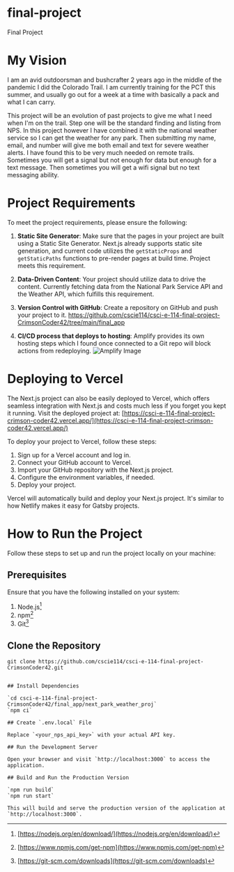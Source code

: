 # final-project

Final Project

# My Vision

I am an avid outdoorsman and bushcrafter 2 years ago in the middle of the pandemic I did the Colorado Trail. I am currently training for the PCT this summer, and usually go out for a week at a time with basically a pack and what I can carry.

This project will be an evolution of past projects to give me what I need when I'm on the trail. Step one will be the standard finding and listing from NPS. In this project however I have combined it with the national weather service so I can get the weather for any park. Then submitting my name, email, and number will give me both email and text for severe weather alerts. I have found this to be very much needed on remote trails. Sometimes you will get a signal but not enough for data but enough for a text message. Then sometimes you will get a wifi signal but no text messaging ability.

# Project Requirements

To meet the project requirements, please ensure the following:

1. **Static Site Generator**: Make sure that the pages in your project are built using a Static Site Generator. Next.js already supports static site generation, and current code utilizes the `getStaticProps` and `getStaticPaths` functions to pre-render pages at build time. Project meets this requirement.

2. **Data-Driven Content**: Your project should utilize data to drive the content. Currently fetching data from the National Park Service API and the Weather API, which fulfills this requirement.

3. **Version Control with GitHub**: Create a repository on GitHub and push your project to it. https://github.com/cscie114/csci-e-114-final-project-CrimsonCoder42/tree/main/final_app

4. **CI/CD process that deploys to hosting**: Amplify provides its own hosting steps which I found once connected to a Git repo will block actions from redeploying.
   ![Amplify Image](AmplifyDeploy.png)

# Deploying to Vercel

The Next.js project can also be easily deployed to Vercel, which offers seamless integration with Next.js and costs much less if you forget you kept it running. Visit the deployed project at: [https://csci-e-114-final-project-crimson-coder42.vercel.app/](https://csci-e-114-final-project-crimson-coder42.vercel.app/)

To deploy your project to Vercel, follow these steps:

1. Sign up for a Vercel account and log in.
2. Connect your GitHub account to Vercel.
3. Import your GitHub repository with the Next.js project.
4. Configure the environment variables, if needed.
5. Deploy your project.

Vercel will automatically build and deploy your Next.js project. It's similar to how Netlify makes it easy for Gatsby projects.

# How to Run the Project

Follow these steps to set up and run the project locally on your machine:

## Prerequisites

Ensure that you have the following installed on your system:

1. Node.js[^1^]
2. npm[^2^]
3. Git[^3^]

[^1^]: [https://nodejs.org/en/download/](https://nodejs.org/en/download/)
[^2^]: [https://www.npmjs.com/get-npm](https://www.npmjs.com/get-npm)
[^3^]: [https://git-scm.com/downloads](https://git-scm.com/downloads)

## Clone the Repository

```shell
git clone https://github.com/cscie114/csci-e-114-final-project-CrimsonCoder42.git


## Install Dependencies

`cd csci-e-114-final-project-CrimsonCoder42/final_app/next_park_weather_proj`
`npm ci`

## Create `.env.local` File

Replace `<your_nps_api_key>` with your actual API key.

## Run the Development Server

Open your browser and visit `http://localhost:3000` to access the application.

## Build and Run the Production Version

`npm run build`
`npm run start`

This will build and serve the production version of the application at `http://localhost:3000`.
```
